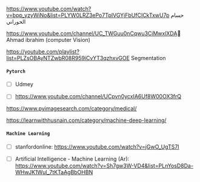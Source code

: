https://www.youtube.com/watch?v=bpp_yzyWiNo&list=PLYW0LRZ3ePo7TpIVGYjFbUfCICkTxwU7p
حسام الحوراني

https://www.youtube.com/channel/UC_TWGuu0nCqwu3CiMwxlXDA ِ Ahmad ibrahim
(computer Vision)

https://youtube.com/playlist?list=PLZsOBAyNTZwbR08R959iCvYT3qzhxvGOE
Segmentation

#### `Pytorch`

- [ ] Udmey

- [ ] https://www.youtube.com/channel/UCpvn0ycxIA6Uf8W00OX3frQ


https://www.pyimagesearch.com/category/medical/

https://learnwithhusnain.com/category/machine-deep-learning/


#### `Machine Learning`

- [ ] stanfordonline: https://www.youtube.com/watch?v=jGwO_UgTS7I 

- [ ] Artificial Intelligence - Machine Learning (Ar): https://www.youtube.com/watch?v=Sh7gw3W-VD4&list=PLnYosD8Da-WHwJK1Wul_7tKTaAgBbOHBN

